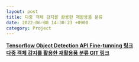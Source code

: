 ```yaml
---
layout: post
title: 다중 객체 감지를 활용한 재활용품 분류
date: 2022-06-08 14:30:23 +0900
category: Project
---
```


**[Tensorflow Object Detection API Fine-tunning 링크](https://kimtaemin66.github.io/tensorflow/2022/06/08/Tensroflow-API-Fine-tuning.html)**  
**[다중 객체 감지를 활용한 재활용품 분류 GIT 링크](https://github.com/kimtaemin66/CRMO)**

